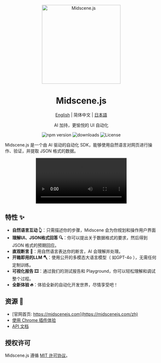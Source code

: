 <p align="center">
  <img alt="Midscene.js"  width="260" src="https://github.com/user-attachments/assets/bff5e76f-ea5c-42b7-bd12-0143a04671cf">
</p>

<h1 align="center">Midscene.js</h1>
<div align="center">

[English](./README.md) | 简体中文 | [日本語](./README.ja.md)

</div>

<p align="center">
  AI 加持，更愉悦的 UI 自动化
</p>

<p align="center">
  <img src="https://img.shields.io/npm/v/@midscene/web?style=flat-square&color=00a8f0" alt="npm version" />
  <img src="https://img.shields.io/npm/dm/@midscene/web.svg?style=flat-square&color=00a8f0" alt="downloads" />
  <img src="https://img.shields.io/badge/License-MIT-blue.svg?style=flat-square&color=00a8f0" alt="License" />
</p>


Midscene.js 是一个由 AI 驱动的自动化 SDK，能够使用自然语言对网页进行操作、验证，并提取 JSON 格式的数据。

<p align="center">
  <video src="https://github.com/user-attachments/assets/995486bf-0905-43a0-ae33-234b1307dcf1" controls/>
</p>

## 特性 ✨

- **自然语言互动 👆**：只需描述你的步骤，Midscene 会为你规划和操作用户界面
- **理解UI、JSON格式回答 🔍**：你可以提出关于数据格式的要求，然后得到 JSON 格式的预期回应。
- **直观断言 🤔**：用自然语言表达你的断言，AI 会理解并处理。
- **开箱即用的LLM 🪓**：使用公开的多模态大语言模型（ 如GPT-4o ），无需任何定制训练。
- **可视化报告 🎞️**：通过我们的测试报告和 Playground，你可以轻松理解和调试整个过程。
- **全新体验 🔥**：体验全新的自动化开发世界，尽情享受吧！

## 资源 📄

* [官网首页: https://midscenejs.com](https://midscenejs.com/zh)
* [使用 Chrome 插件体验](https://midscenejs.com/zh/quick-experience.html)
* [API 文档](https://midscenejs.com/zh/api.html)

## 授权许可

Midscene.js 遵循 [MIT 许可协议](https://github.com/web-infra-dev/midscene/blob/main/LICENSE)。
